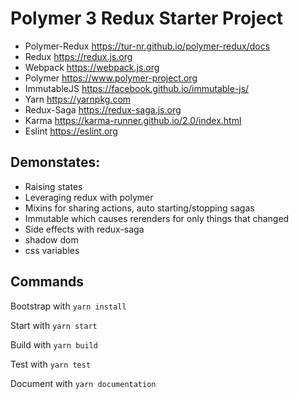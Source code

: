 # Polymer 3 Redux Starter Project

- Polymer-Redux <https://tur-nr.github.io/polymer-redux/docs>
- Redux <https://redux.js.org>
- Webpack <https://webpack.js.org>
- Polymer <https://www.polymer-project.org>
- ImmutableJS <https://facebook.github.io/immutable-js/>
- Yarn <https://yarnpkg.com>
- Redux-Saga <https://redux-saga.js.org>
- Karma <https://karma-runner.github.io/2.0/index.html>
- Eslint <https://eslint.org>

## Demonstates:

- Raising states
- Leveraging redux with polymer
- Mixins for sharing actions, auto starting/stopping sagas
- Immutable which causes rerenders for only things that changed
- Side effects with redux-saga
- shadow dom
- css variables

## Commands

Bootstrap with
`yarn install`

Start with
`yarn start`

Build with
`yarn build`

Test with
`yarn test`

Document with
`yarn documentation`
